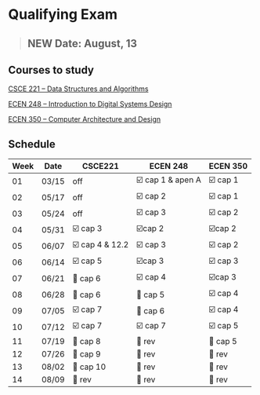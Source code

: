 # Qualifying Exam

> ## NEW Date: August, 13

## Courses to study

[CSCE 221 – Data Structures and Algorithms](./CSCE_221/README.md)

[ECEN 248 – Introduction to Digital Systems Design](./ECEN_248/README.md)

[ECEN 350 – Computer Architecture and Design](./ECEN_350/README.md)

## Schedule

| Week | Date |CSCE221 | ECEN 248 | ECEN 350|
|------|------|--------|----------|---------|
|01    |03/15 | off| :ballot_box_with_check: cap 1 & apen A| :ballot_box_with_check: cap 1 | 
|02    |05/17 | off | :ballot_box_with_check: cap 2| :ballot_box_with_check:   cap 1| 
|03    |05/24 | off | :ballot_box_with_check:   cap 3 | :ballot_box_with_check:  cap 2 | 
|04    |05/31 | :ballot_box_with_check: cap 3 | :ballot_box_with_check:cap 2 | :ballot_box_with_check:cap 2 | 
|05    |06/07 | :ballot_box_with_check: cap 4 & 12.2 | :ballot_box_with_check: cap 3 | :ballot_box_with_check: cap 2 | 
|06    |06/14 | :ballot_box_with_check: cap 5 | :ballot_box_with_check:cap 3 | :ballot_box_with_check: cap 3 | 
|07    |06/21 | :black_square_button: cap 6 | :ballot_box_with_check: cap 4 | :ballot_box_with_check:cap 3 | 
|08    |06/28 | :black_square_button: cap 6 | :black_square_button: cap 5 | :ballot_box_with_check: cap 4 | 
|09    |07/05 | :ballot_box_with_check: cap 7 | :black_square_button: cap 6 | :ballot_box_with_check: cap 4 | 
|10    |07/12 | :ballot_box_with_check: cap 7 | :ballot_box_with_check: cap 7 | :ballot_box_with_check: cap 5 | 
|11    |07/19 | :black_square_button: cap 8 | :black_square_button: rev | :black_square_button: cap 5 | 
|12    |07/26 | :black_square_button: cap 9 | :black_square_button: rev | :black_square_button: rev | 
|13    |08/02 | :black_square_button: cap 10 | :black_square_button: rev | :black_square_button: rev | 
|14    |08/09 | :black_square_button: rev | :black_square_button: rev | :black_square_button: rev | 

